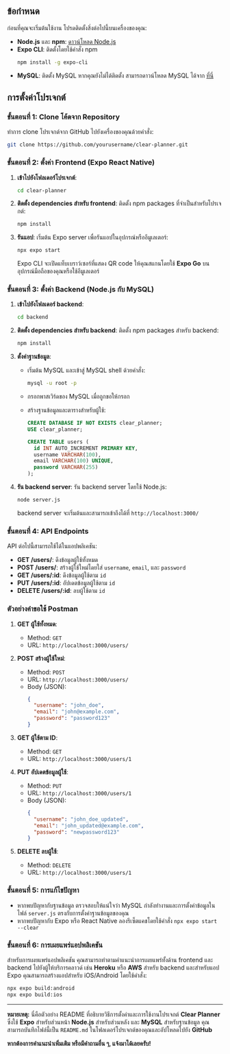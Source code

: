 ﻿## ข้อกำหนด

ก่อนที่คุณจะเริ่มต้นใช้งาน โปรดติดตั้งสิ่งต่อไปนี้บนเครื่องของคุณ:

- **Node.js** และ **npm**: [ดาวน์โหลด Node.js](https://nodejs.org/)
- **Expo CLI**: ติดตั้งโดยใช้คำสั่ง npm
  ```bash
  npm install -g expo-cli
  ```
- **MySQL**: ติดตั้ง MySQL หากคุณยังไม่ได้ติดตั้ง สามารถดาวน์โหลด MySQL ได้จาก [ที่นี่](https://dev.mysql.com/downloads/installer/)

## การตั้งค่าโปรเจกต์

### ขั้นตอนที่ 1: Clone โค้ดจาก Repository

ทำการ clone โปรเจกต์จาก GitHub ไปยังเครื่องของคุณด้วยคำสั่ง:

```bash
git clone https://github.com/yourusername/clear-planner.git
```

### ขั้นตอนที่ 2: ตั้งค่า Frontend (Expo React Native)

1. **เข้าไปยังโฟลเดอร์โปรเจกต์**:
   ```bash
   cd clear-planner
   ```

2. **ติดตั้ง dependencies สำหรับ frontend**:
   ติดตั้ง npm packages ที่จำเป็นสำหรับโปรเจกต์:
   ```bash
   npm install
   ```

3. **รันแอป**:
   เริ่มต้น Expo server เพื่อรันแอปในอุปกรณ์หรืออีมูเลเตอร์:
   ```bash
   npx expo start
   ```

   Expo CLI จะเปิดแท็บเบราว์เซอร์ที่แสดง QR code ให้คุณสแกนโดยใช้ **Expo Go** บนอุปกรณ์มือถือของคุณหรือใช้อีมูเลเตอร์

### ขั้นตอนที่ 3: ตั้งค่า Backend (Node.js กับ MySQL)

1. **เข้าไปยังโฟลเดอร์ backend**:
   ```bash
   cd backend
   ```

2. **ติดตั้ง dependencies สำหรับ backend**:
   ติดตั้ง npm packages สำหรับ backend:
   ```bash
   npm install
   ```

3. **ตั้งค่าฐานข้อมูล**:
   - เริ่มต้น MySQL และเข้าสู่ MySQL shell ด้วยคำสั่ง:
     ```bash
     mysql -u root -p
     ```
   - กรอกพาสเวิร์ดของ MySQL เมื่อถูกขอให้กรอก

   - สร้างฐานข้อมูลและตารางสำหรับผู้ใช้:
     ```sql
     CREATE DATABASE IF NOT EXISTS clear_planner;
     USE clear_planner;

     CREATE TABLE users (
       id INT AUTO_INCREMENT PRIMARY KEY,
       username VARCHAR(100),
       email VARCHAR(100) UNIQUE,
       password VARCHAR(255)
     );
     ```

4. **รัน backend server**:
   รัน backend server โดยใช้ Node.js:
   ```bash
   node server.js
   ```

   backend server จะเริ่มต้นและสามารถเข้าถึงได้ที่ `http://localhost:3000/`

### ขั้นตอนที่ 4: API Endpoints

API ต่อไปนี้สามารถใช้ได้ในแอปพลิเคชัน:

- **GET /users/**: ดึงข้อมูลผู้ใช้ทั้งหมด
- **POST /users/**: สร้างผู้ใช้ใหม่โดยใส่ `username`, `email`, และ `password`
- **GET /users/:id**: ดึงข้อมูลผู้ใช้ตาม `id`
- **PUT /users/:id**: อัปเดตข้อมูลผู้ใช้ตาม `id`
- **DELETE /users/:id**: ลบผู้ใช้ตาม `id`

### ตัวอย่างคำขอใช้ Postman

1. **GET ผู้ใช้ทั้งหมด**:
   - Method: `GET`
   - URL: `http://localhost:3000/users/`

2. **POST สร้างผู้ใช้ใหม่**:
   - Method: `POST`
   - URL: `http://localhost:3000/users/`
   - Body (JSON):
     ```json
     {
       "username": "john_doe",
       "email": "john@example.com",
       "password": "password123"
     }
     ```

3. **GET ผู้ใช้ตาม ID**:
   - Method: `GET`
   - URL: `http://localhost:3000/users/1`

4. **PUT อัปเดตข้อมูลผู้ใช้**:
   - Method: `PUT`
   - URL: `http://localhost:3000/users/1`
   - Body (JSON):
     ```json
     {
       "username": "john_doe_updated",
       "email": "john_updated@example.com",
       "password": "newpassword123"
     }
     ```

5. **DELETE ลบผู้ใช้**:
   - Method: `DELETE`
   - URL: `http://localhost:3000/users/1`

### ขั้นตอนที่ 5: การแก้ไขปัญหา

- หากพบปัญหากับฐานข้อมูล ตรวจสอบให้แน่ใจว่า MySQL กำลังทำงานและการตั้งค่าข้อมูลในไฟล์ `server.js` ตรงกับการตั้งค่าฐานข้อมูลของคุณ
- หากพบปัญหากับ Expo หรือ React Native ลองรีเซ็ตแคชโดยใช้คำสั่ง `npx expo start --clear`

### ขั้นตอนที่ 6: การเผยแพร่แอปพลิเคชัน

สำหรับการเผยแพร่แอปพลิเคชัน คุณสามารถทำตามคำแนะนำการเผยแพร่ทั้งด้าน frontend และ backend ไปยังผู้ให้บริการคลาวด์ เช่น **Heroku** หรือ **AWS** สำหรับ backend และสำหรับแอป Expo คุณสามารถสร้างแอปสำหรับ iOS/Android โดยใช้คำสั่ง:
```bash
npx expo build:android
npx expo build:ios
```

---

**หมายเหตุ:** นี่คือตัวอย่าง README ที่อธิบายวิธีการตั้งค่าและการใช้งานโปรเจกต์ **Clear Planner** ซึ่งใช้ **Expo** สำหรับส่วนหน้า **Node.js** สำหรับส่วนหลัง และ **MySQL** สำหรับฐานข้อมูล คุณสามารถบันทึกไฟล์นี้เป็น `README.md` ในโฟลเดอร์โปรเจกต์ของคุณและอัปโหลดไปยัง **GitHub**

**หากต้องการคำแนะนำเพิ่มเติม หรือมีคำถามอื่น ๆ, แจ้งมาได้เลยครับ!**

